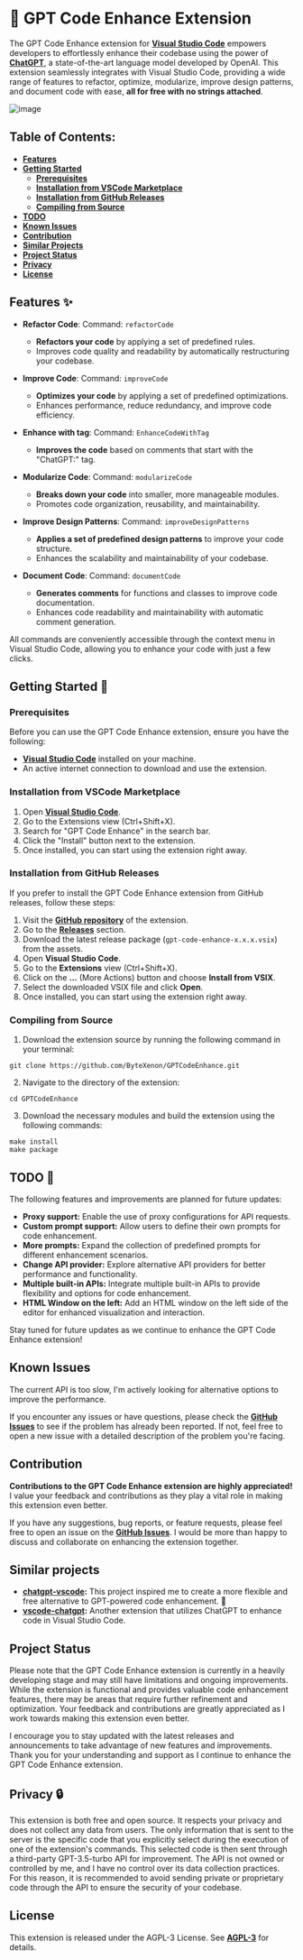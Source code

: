 # 🚀 GPT Code Enhance Extension

The GPT Code Enhance extension for **[Visual Studio Code](https://code.visualstudio.com/)** empowers developers to effortlessly enhance their codebase using the power of **[ChatGPT](https://chat.openai.com)**, a state-of-the-art language model developed by OpenAI. This extension seamlessly integrates with Visual Studio Code, providing a wide range of features to refactor, optimize, modularize, improve design patterns, and document code with ease, **all for free with no strings attached**.

![image](https://github.com/ByteXenon/GPTCodeEnhance/assets/125568681/8a2065af-107f-4a59-93c6-b236a06e961b)

## Table of Contents:
- **[Features](#features-)**
- **[Getting Started](#getting-started-)**
  - **[Prerequisites](#prerequisites)**
  - **[Installation from VSCode Marketplace](#installation-from-vscode-marketplace)**
  - **[Installation from GitHub Releases](#installation-from-github-releases)**
  - **[Compiling from Source](#compiling-from-source)**
- **[TODO](#todo-)**
- **[Known Issues](#known-issues)**
- **[Contribution](#contribution)**
- **[Similar Projects](#similar-projects)**
- **[Project Status](#project-status)**
- **[Privacy](#privacy-)**
- **[License](#license)**

## Features ✨

- **Refactor Code**: Command: `refactorCode`
  - **Refactors your code** by applying a set of predefined rules.
  - Improves code quality and readability by automatically restructuring your codebase.

- **Improve Code**: Command: `improveCode`
  - **Optimizes your code** by applying a set of predefined optimizations.
  - Enhances performance, reduce redundancy, and improve code efficiency.

- **Enhance with tag**: Command: `EnhanceCodeWithTag`
  - **Improves the code** based on comments that start with the "ChatGPT:" tag.

- **Modularize Code**: Command: `modularizeCode`
  - **Breaks down your code** into smaller, more manageable modules.
  - Promotes code organization, reusability, and maintainability.

- **Improve Design Patterns**: Command: `improveDesignPatterns`
  - **Applies a set of predefined design patterns** to improve your code structure.
  - Enhances the scalability and maintainability of your codebase.

- **Document Code**: Command: `documentCode`
  - **Generates comments** for functions and classes to improve code documentation.
  - Enhances code readability and maintainability with automatic comment generation.


All commands are conveniently accessible through the context menu in Visual Studio Code, allowing you to enhance your code with just a few clicks.

## Getting Started 🚀

### Prerequisites

Before you can use the GPT Code Enhance extension, ensure you have the following:

- **[Visual Studio Code](https://code.visualstudio.com/)** installed on your machine.
- An active internet connection to download and use the extension.

### Installation from VSCode Marketplace

1. Open **[Visual Studio Code](https://code.visualstudio.com/)**.
2. Go to the Extensions view (Ctrl+Shift+X).
3. Search for "GPT Code Enhance" in the search bar.
4. Click the "Install" button next to the extension.
5. Once installed, you can start using the extension right away.

### Installation from GitHub Releases

If you prefer to install the GPT Code Enhance extension from GitHub releases, follow these steps:

1. Visit the **[GitHub repository](https://github.com/ByteXenon/GPTCodeEnhance)** of the extension.
2. Go to the **[Releases](https://github.com/ByteXenon/GPTCodeEnhance/releases)** section.
3. Download the latest release package (`gpt-code-enhance-x.x.x.vsix`) from the assets.
4. Open **Visual Studio Code**.
5. Go to the **Extensions** view (Ctrl+Shift+X).
6. Click on the **...** (More Actions) button and choose **Install from VSIX**.
7. Select the downloaded VSIX file and click **Open**.
8. Once installed, you can start using the extension right away.


### Compiling from Source

1. Download the extension source by running the following command in your terminal:
```
git clone https://github.com/ByteXenon/GPTCodeEnhance.git
```
2. Navigate to the directory of the extension:
```
cd GPTCodeEnhance
```
3. Download the necessary modules and build the extension using the following commands:
```
make install
make package
```


## TODO 📝

The following features and improvements are planned for future updates:

- **Proxy support:** Enable the use of proxy configurations for API requests.
- **Custom prompt support:** Allow users to define their own prompts for code enhancement.
- **More prompts:** Expand the collection of predefined prompts for different enhancement scenarios.
- **Change API provider:** Explore alternative API providers for better performance and functionality.
- **Multiple built-in APIs:** Integrate multiple built-in APIs to provide flexibility and options for code enhancement.
- **HTML Window on the left:** Add an HTML window on the left side of the editor for enhanced visualization and interaction.

Stay tuned for future updates as we continue to enhance the GPT Code Enhance extension!

## Known Issues

The current API is too slow, I'm actively looking for alternative options to improve the performance.

If you encounter any issues or have questions, please check the **[GitHub Issues](https://github.com/ByteXenon/GPTCodeEnhance/issues)** to see if the problem has already been reported. If not, feel free to open a new issue with a detailed description of the problem you're facing.

## Contribution

**Contributions to the GPT Code Enhance extension are highly appreciated!** I value your feedback and contributions as they play a vital role in making this extension even better.

If you have any suggestions, bug reports, or feature requests, please feel free to open an issue on the **[GitHub Issues](https://github.com/ByteXenon/GPTCodeEnhance/issues)**. I would be more than happy to discuss and collaborate on enhancing the extension together.


## Similar projects

  -  **[chatgpt-vscode](https://github.com/timkmecl/chatgpt-vscode):** This project inspired me to create a more flexible and free alternative to GPT-powered code enhancement. 🌟
  -  **[vscode-chatgpt](https://github.com/gencay/vscode-chatgpt):** Another extension that utilizes ChatGPT to enhance code in Visual Studio Code.

## Project Status

Please note that the GPT Code Enhance extension is currently in a heavily developing stage and may still have limitations and ongoing improvements. While the extension is functional and provides valuable code enhancement features, there may be areas that require further refinement and optimization. Your feedback and contributions are greatly appreciated as I work towards making this extension even better.

I encourage you to stay updated with the latest releases and announcements to take advantage of new features and improvements. Thank you for your understanding and support as I continue to enhance the GPT Code Enhance extension.


## Privacy 🔒

This extension is both free and open source. It respects your privacy and does not collect any data from users. The only information that is sent to the server is the specific code that you explicitly select during the execution of one of the extension's commands. This selected code is then sent through a third-party GPT-3.5-turbo API for improvement. The API is not owned or controlled by me, and I have no control over its data collection practices. For this reason, it is recommended to avoid sending private or proprietary code through the API to ensure the security of your codebase.

## License

This extension is released under the AGPL-3 License. See **[AGPL-3](LICENSE)** for details.

